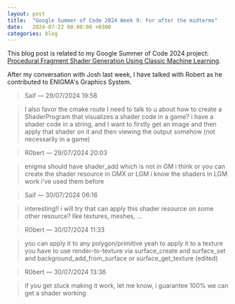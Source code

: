 ```yaml
---
layout: post
title:  "Google Summer of Code 2024 Week 9: For after the midterms"
date:   2024-07-22 00:00:00 +0300
categories: blog
---
```


This blog post is related to my Google Summer of Code 2024 project: [Procedural Fragment Shader Generation Using Classic Machine Learning][my-google-summer-of-code-2024-project].

After my conversation with Josh last week, I have talked with Robert as he contributed to ENIGMA's Graphics System.

> Saif — 29/07/2024 19:58

> I also favor the cmake route
> I need to talk to u about how to create a ShaderProgram that visualizes a shader code in a game?
> i have a shader code in a string, and I want to firstly get an image and then apply that shader on it and then viewing the output somehow (not necessarily in a game)

> R0bert — 29/07/2024 20:03

> enigma should have shader_add which is not in GM i think
> or you can create the shader resource in GMX or LGM
> i know the shaders in LGM work i've used them before

> Saif — 30/07/2024 06:16

> interesting!!
> i will try that
> can apply this shader resource on some other resource? like textures, meshes, …

> R0bert — 30/07/2024 11:33

> you can apply it to any polygon/primitive yeah
> to apply it to a texture you have to use render-to-texture via surface_create and surface_set and background_add_from_surface or surface_get_texture (edited)

> R0bert — 30/07/2024 13:36

> if you get stuck making it work, let me know, i guarantee 100% we can get a shader working


[my-google-summer-of-code-2024-project]: https://summerofcode.withgoogle.com/programs/2024/projects/wYTZuQbA
